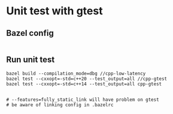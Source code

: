 # Unit test with gtest

## Bazel config

```shellk
```

## Run unit test

```shell
bazel build --compilation_mode=dbg //cpp-low-latency
bazel test --cxxopt=-std=c++20 --test_output=all //cpp-gtest
bazel test --cxxopt=-std=c++14 --test_output=all cpp-gtest


# --features=fully_static_link will have problem on gtest
# be aware of linking config in .bazelrc

```
